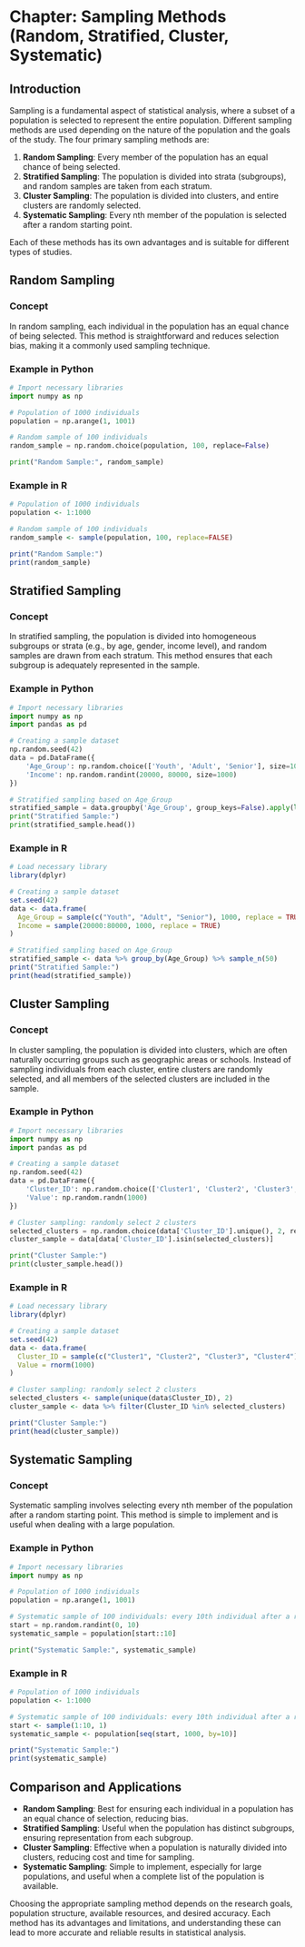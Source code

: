 # Chapter: Sampling Methods (Random, Stratified, Cluster, Systematic)

## Introduction

Sampling is a fundamental aspect of statistical analysis, where a subset of a population is selected to represent the entire population. Different sampling methods are used depending on the nature of the population and the goals of the study. The four primary sampling methods are:

1. **Random Sampling**: Every member of the population has an equal chance of being selected.
2. **Stratified Sampling**: The population is divided into strata (subgroups), and random samples are taken from each stratum.
3. **Cluster Sampling**: The population is divided into clusters, and entire clusters are randomly selected.
4. **Systematic Sampling**: Every nth member of the population is selected after a random starting point.

Each of these methods has its own advantages and is suitable for different types of studies.

## Random Sampling

### Concept

In random sampling, each individual in the population has an equal chance of being selected. This method is straightforward and reduces selection bias, making it a commonly used sampling technique.

### Example in Python

```python
# Import necessary libraries
import numpy as np

# Population of 1000 individuals
population = np.arange(1, 1001)

# Random sample of 100 individuals
random_sample = np.random.choice(population, 100, replace=False)

print("Random Sample:", random_sample)
```

### Example in R

```r
# Population of 1000 individuals
population <- 1:1000

# Random sample of 100 individuals
random_sample <- sample(population, 100, replace=FALSE)

print("Random Sample:")
print(random_sample)
```

## Stratified Sampling

### Concept

In stratified sampling, the population is divided into homogeneous subgroups or strata (e.g., by age, gender, income level), and random samples are drawn from each stratum. This method ensures that each subgroup is adequately represented in the sample.

### Example in Python

```python
# Import necessary libraries
import numpy as np
import pandas as pd

# Creating a sample dataset
np.random.seed(42)
data = pd.DataFrame({
    'Age_Group': np.random.choice(['Youth', 'Adult', 'Senior'], size=1000),
    'Income': np.random.randint(20000, 80000, size=1000)
})

# Stratified sampling based on Age_Group
stratified_sample = data.groupby('Age_Group', group_keys=False).apply(lambda x: x.sample(50))
print("Stratified Sample:")
print(stratified_sample.head())
```

### Example in R

```r
# Load necessary library
library(dplyr)

# Creating a sample dataset
set.seed(42)
data <- data.frame(
  Age_Group = sample(c("Youth", "Adult", "Senior"), 1000, replace = TRUE),
  Income = sample(20000:80000, 1000, replace = TRUE)
)

# Stratified sampling based on Age_Group
stratified_sample <- data %>% group_by(Age_Group) %>% sample_n(50)
print("Stratified Sample:")
print(head(stratified_sample))
```

## Cluster Sampling

### Concept

In cluster sampling, the population is divided into clusters, which are often naturally occurring groups such as geographic areas or schools. Instead of sampling individuals from each cluster, entire clusters are randomly selected, and all members of the selected clusters are included in the sample.

### Example in Python

```python
# Import necessary libraries
import numpy as np
import pandas as pd

# Creating a sample dataset
np.random.seed(42)
data = pd.DataFrame({
    'Cluster_ID': np.random.choice(['Cluster1', 'Cluster2', 'Cluster3', 'Cluster4'], size=1000),
    'Value': np.random.randn(1000)
})

# Cluster sampling: randomly select 2 clusters
selected_clusters = np.random.choice(data['Cluster_ID'].unique(), 2, replace=False)
cluster_sample = data[data['Cluster_ID'].isin(selected_clusters)]

print("Cluster Sample:")
print(cluster_sample.head())
```

### Example in R

```r
# Load necessary library
library(dplyr)

# Creating a sample dataset
set.seed(42)
data <- data.frame(
  Cluster_ID = sample(c("Cluster1", "Cluster2", "Cluster3", "Cluster4"), 1000, replace = TRUE),
  Value = rnorm(1000)
)

# Cluster sampling: randomly select 2 clusters
selected_clusters <- sample(unique(data$Cluster_ID), 2)
cluster_sample <- data %>% filter(Cluster_ID %in% selected_clusters)

print("Cluster Sample:")
print(head(cluster_sample))
```

## Systematic Sampling

### Concept

Systematic sampling involves selecting every nth member of the population after a random starting point. This method is simple to implement and is useful when dealing with a large population.

### Example in Python

```python
# Import necessary libraries
import numpy as np

# Population of 1000 individuals
population = np.arange(1, 1001)

# Systematic sample of 100 individuals: every 10th individual after a random start
start = np.random.randint(0, 10)
systematic_sample = population[start::10]

print("Systematic Sample:", systematic_sample)
```

### Example in R

```r
# Population of 1000 individuals
population <- 1:1000

# Systematic sample of 100 individuals: every 10th individual after a random start
start <- sample(1:10, 1)
systematic_sample <- population[seq(start, 1000, by=10)]

print("Systematic Sample:")
print(systematic_sample)
```

## Comparison and Applications

- **Random Sampling**: Best for ensuring each individual in a population has an equal chance of selection, reducing bias.
- **Stratified Sampling**: Useful when the population has distinct subgroups, ensuring representation from each subgroup.
- **Cluster Sampling**: Effective when a population is naturally divided into clusters, reducing cost and time for sampling.
- **Systematic Sampling**: Simple to implement, especially for large populations, and useful when a complete list of the population is available.

Choosing the appropriate sampling method depends on the research goals, population structure, available resources, and desired accuracy. Each method has its advantages and limitations, and understanding these can lead to more accurate and reliable results in statistical analysis.
